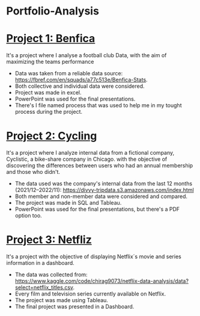 # Portfolio-Analysis

# [Project 1: Benfica](https://github.com/AndreSantosRaposo/Benfica)

It's a project where I analyse a football club Data, with the aim of maximizing the teams performance

- Data was taken from a reliable data source: https://fbref.com/en/squads/a77c513e/Benfica-Stats. 
- Both collective and individual data were considered.
- Project was made in excel.
- PowerPoint was used for the final presentations.
- There's I file named process that was used to help me in my tought process during the project.


# [Project 2: Cycling](https://github.com/AndreSantosRaposo/cycling)

It's a project where I analyze internal data from a fictional company, Cyclistic, a bike-share company in Chicago. with the objective of discovering the differences between users who had an annual membership and those who didn't.

- The data used was the company's internal data from the last 12 months (2021/12–2022/11): https://divvy-tripdata.s3.amazonaws.com/index.html
- Both member and non-member data were considered and compared.
- The project was made in SQL and Tableau.
- PowerPoint was used for the final presentations, but there's a PDF option too.


# [Project 3: Netfliz](https://public.tableau.com/app/profile/andr.6016/viz/netflixDB/Netflix?publish=yes)

It's a project with the objective of displaying Netflix´s movie and series information in a dashboard.

- The data was collected from: https://www.kaggle.com/code/chirag9073/netflix-data-analysis/data?select=netflix_titles.csv.
- Every film and television series currently available on Netflix.
- The project was made using Tableau.
- The final project was presented in a Dashboard.
